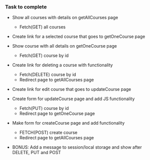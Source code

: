 
### Task to complete
- Show all courses with details on getAllCourses page
    - Fetch(GET) all courses
- Create link for a selected course that goes to getOneCourse page

- Show course with all details on getOneCourse page
    - Fetch(GET) course by id
- Create link for deleting a course with functionality
    - Fetch(DELETE) course by id
    - Redirect page to getAllCourses page
- Create link for edit course that goes to updateCourse page

- Create form for updateCourse page and add JS functionality
    - Fetch(PUT) course by id
    - Redirect page to getOneCourse page
    
- Make form for createCourse page and add functionality
    - FETCH(POST) create course
    - Redirect page to getAllCourses page

* BONUS: Add a message to session/local storage and show after DELETE, PUT and POST